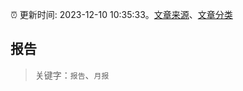 :alarm_clock: 更新时间: 2023-12-10 10:35:33。[文章来源](/README.md)、[文章分类](/TAGS.md)

## 报告


> 关键字：`报告`、`月报`



